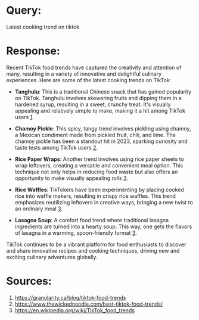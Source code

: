 # Query:
Latest cooking trend on tiktok

# Response:
Recent TikTok food trends have captured the creativity and attention of many, resulting in a variety of innovative and delightful culinary experiences. Here are some of the latest cooking trends on TikTok:

- **Tanghulu**: This is a traditional Chinese snack that has gained popularity on TikTok. Tanghulu involves skewering fruits and dipping them in a hardened syrup, resulting in a sweet, crunchy treat. It's visually appealing and relatively simple to make, making it a hit among TikTok users [1](https://granularity.ca/blog/tiktok-food-trends).

- **Chamoy Pickle**: This spicy, tangy trend involves pickling using chamoy, a Mexican condiment made from pickled fruit, chili, and lime. The chamoy pickle has been a standout hit in 2023, sparking curiosity and taste tests among TikTok users [2](https://www.hola.com/us/food/20231219353855/2023-tiktok-food-trends-odd-delicious/).

- **Rice Paper Wraps**: Another trend involves using rice paper sheets to wrap leftovers, creating a versatile and convenient meal option. This technique not only helps in reducing food waste but also offers an opportunity to make visually appealing rolls [3](https://www.smh.com.au/goodfood/tips-and-advice/six-tiktok-cooking-trends-that-are-actually-worth-trying-20230321-p5cu0h.html).

- **Rice Waffles**: TikTokers have been experimenting by placing cooked rice into waffle makers, resulting in crispy rice waffles. This trend emphasizes reutilizing leftovers in creative ways, bringing a new twist to an ordinary meal [3](https://www.smh.com.au/goodfood/tips-and-advice/six-tiktok-cooking-trends-that-are-actually-worth-trying-20230321-p5cu0h.html).

- **Lasagna Soup**: A comfort food trend where traditional lasagna ingredients are turned into a hearty soup. This way, one gets the flavors of lasagna in a warming, spoon-friendly format [3](https://www.smh.com.au/goodfood/tips-and-advice/six-tiktok-cooking-trends-that-are-actually-worth-trying-20230321-p5cu0h.html).

TikTok continues to be a vibrant platform for food enthusiasts to discover and share innovative recipes and cooking techniques, driving new and exciting culinary adventures globally.

# Sources:
1. https://granularity.ca/blog/tiktok-food-trends
2. https://www.thewickednoodle.com/best-tiktok-food-trends/
3. https://en.wikipedia.org/wiki/TikTok_food_trends